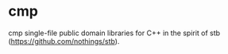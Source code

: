 # cmp

cmp single-file public domain libraries for C++ in the spirit of stb (https://github.com/nothings/stb). 
